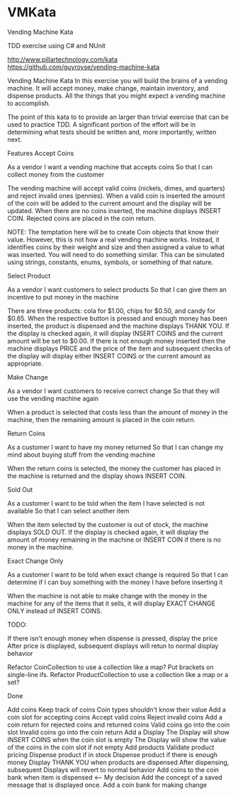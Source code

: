 # VMKata
Vending Machine Kata

TDD exercise using C# and NUnit

http://www.pillartechnology.com/kata
https://github.com/guyroyse/vending-machine-kata


Vending Machine Kata
In this exercise you will build the brains of a vending machine. It will accept money, make change, maintain inventory, and dispense products. All the things that you might expect a vending machine to accomplish.

The point of this kata to to provide an larger than trivial exercise that can be used to practice TDD. A significant portion of the effort will be in determining what tests should be written and, more importantly, written next.

Features
Accept Coins

As a vendor
I want a vending machine that accepts coins
So that I can collect money from the customer

The vending machine will accept valid coins (nickels, dimes, and quarters) and reject invalid ones (pennies). 
When a valid coin is inserted the amount of the coin will be added to the current amount and the display will be updated. 
When there are no coins inserted, the machine displays INSERT COIN. Rejected coins are placed in the coin return.

NOTE: The temptation here will be to create Coin objects that know their value. However, this is not how a real vending machine works. Instead, it identifies coins by their weight and size and then assigned a value to what was inserted. You will need to do something similar. This can be simulated using strings, constants, enums, symbols, or something of that nature.

Select Product

As a vendor
I want customers to select products
So that I can give them an incentive to put money in the machine

There are three products: cola for $1.00, chips for $0.50, and candy for $0.65. 
When the respective button is pressed and enough money has been inserted, the product is dispensed and the machine displays THANK YOU. 
If the display is checked again, it will display INSERT COINS and the current amount will be set to $0.00. 
If there is not enough money inserted then the machine displays PRICE and the price of the item 
and subsequent checks of the display will display either INSERT COINS or the current amount as appropriate.

Make Change

As a vendor
I want customers to receive correct change
So that they will use the vending machine again

When a product is selected that costs less than the amount of money in the machine, then the remaining amount is placed in the coin return.

Return Coins

As a customer
I want to have my money returned
So that I can change my mind about buying stuff from the vending machine

When the return coins is selected, the money the customer has placed in the machine is returned and the display shows INSERT COIN.

Sold Out

As a customer
I want to be told when the item I have selected is not available
So that I can select another item

When the item selected by the customer is out of stock, the machine displays SOLD OUT. If the display is checked again, it will display the amount of money remaining in the machine or INSERT COIN if there is no money in the machine.

Exact Change Only

As a customer
I want to be told when exact change is required
So that I can determine if I can buy something with the money I have before inserting it

When the machine is not able to make change with the money in the machine for any of the items that it sells, it will display EXACT CHANGE ONLY instead of INSERT COINS.

TODO:

If there isn't enough money when dispense is pressed, display the price
After price is displayed, subsequent displays will retun to normal display behavior


Refactor CoinCollection to use a collection like a map?
Put brackets on single-line ifs.
Refactor ProductCollection to use a collection like a map or a set?


Done

Add coins
Keep track of coins
Coin types shouldn't know their value
Add a coin slot for accepting coins
Accept valid coins
Reject invalid coins
Add a coin return for rejected coins and returned coins
Valid coins go into the coin slot
Invalid coins go into the coin return
Add a Display
The Display will show INSERT COINS when the coin slot is empty
The Display will show the value of the coins in the coin slot if not empty
Add products
Validate product pricing
Dispense product if in stock
Dispense product if there is enough money
Display THANK YOU when products are dispensed
After dispensing, subsequent Displays will revert to normal behavior
Add coins to the coin bank when item is dispensed <-- My decision
Add the concept of a saved message that is displayed once.
Add a coin bank for making change
